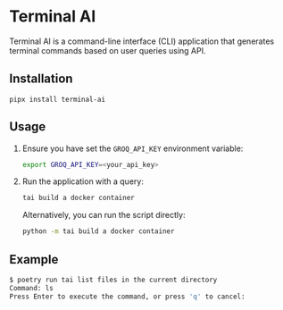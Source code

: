# Terminal AI

Terminal AI is a command-line interface (CLI) application that generates terminal commands based on user queries using API.

## Installation

```
pipx install terminal-ai
```

## Usage

1. Ensure you have set the `GROQ_API_KEY` environment variable:

    ```sh
    export GROQ_API_KEY=<your_api_key>
    ```

2. Run the application with a query:

    ```sh
    tai build a docker container
    ```

    Alternatively, you can run the script directly:

    ```sh
    python -m tai build a docker container
    ```

## Example

```sh
$ poetry run tai list files in the current directory
Command: ls
Press Enter to execute the command, or press 'q' to cancel: 